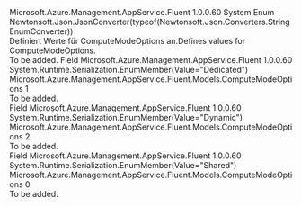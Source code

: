 <Type Name="ComputeModeOptions" FullName="Microsoft.Azure.Management.AppService.Fluent.Models.ComputeModeOptions">
  <TypeSignature Language="C#" Value="public enum ComputeModeOptions" />
  <TypeSignature Language="ILAsm" Value=".class public auto ansi sealed ComputeModeOptions extends System.Enum" />
  <TypeSignature Language="DocId" Value="T:Microsoft.Azure.Management.AppService.Fluent.Models.ComputeModeOptions" />
  <TypeSignature Language="VB.NET" Value="Public Enum ComputeModeOptions" />
  <TypeSignature Language="F#" Value="type ComputeModeOptions = " />
  <AssemblyInfo>
    <AssemblyName>Microsoft.Azure.Management.AppService.Fluent</AssemblyName>
    <AssemblyVersion>1.0.0.60</AssemblyVersion>
  </AssemblyInfo>
  <Base>
    <BaseTypeName>System.Enum</BaseTypeName>
  </Base>
  <Attributes>
    <Attribute>
      <AttributeName>Newtonsoft.Json.JsonConverter(typeof(Newtonsoft.Json.Converters.StringEnumConverter))</AttributeName>
    </Attribute>
  </Attributes>
  <Docs>
    <summary>
            <span data-ttu-id="caf31-101">Definiert Werte für ComputeModeOptions an.</span><span class="sxs-lookup"><span data-stu-id="caf31-101">Defines values for ComputeModeOptions.</span></span>
            </summary>
    <remarks>To be added.</remarks>
  </Docs>
  <Members>
    <Member MemberName="Dedicated">
      <MemberSignature Language="C#" Value="Dedicated" />
      <MemberSignature Language="ILAsm" Value=".field public static literal valuetype Microsoft.Azure.Management.AppService.Fluent.Models.ComputeModeOptions Dedicated = int32(1)" />
      <MemberSignature Language="DocId" Value="F:Microsoft.Azure.Management.AppService.Fluent.Models.ComputeModeOptions.Dedicated" />
      <MemberSignature Language="VB.NET" Value="Dedicated" />
      <MemberSignature Language="F#" Value="Dedicated = 1" Usage="Microsoft.Azure.Management.AppService.Fluent.Models.ComputeModeOptions.Dedicated" />
      <MemberType>Field</MemberType>
      <AssemblyInfo>
        <AssemblyName>Microsoft.Azure.Management.AppService.Fluent</AssemblyName>
        <AssemblyVersion>1.0.0.60</AssemblyVersion>
      </AssemblyInfo>
      <Attributes>
        <Attribute>
          <AttributeName>System.Runtime.Serialization.EnumMember(Value="Dedicated")</AttributeName>
        </Attribute>
      </Attributes>
      <ReturnValue>
        <ReturnType>Microsoft.Azure.Management.AppService.Fluent.Models.ComputeModeOptions</ReturnType>
      </ReturnValue>
      <MemberValue>1</MemberValue>
      <Docs>
        <summary>To be added.</summary>
      </Docs>
    </Member>
    <Member MemberName="Dynamic">
      <MemberSignature Language="C#" Value="Dynamic" />
      <MemberSignature Language="ILAsm" Value=".field public static literal valuetype Microsoft.Azure.Management.AppService.Fluent.Models.ComputeModeOptions Dynamic = int32(2)" />
      <MemberSignature Language="DocId" Value="F:Microsoft.Azure.Management.AppService.Fluent.Models.ComputeModeOptions.Dynamic" />
      <MemberSignature Language="VB.NET" Value="Dynamic" />
      <MemberSignature Language="F#" Value="Dynamic = 2" Usage="Microsoft.Azure.Management.AppService.Fluent.Models.ComputeModeOptions.Dynamic" />
      <MemberType>Field</MemberType>
      <AssemblyInfo>
        <AssemblyName>Microsoft.Azure.Management.AppService.Fluent</AssemblyName>
        <AssemblyVersion>1.0.0.60</AssemblyVersion>
      </AssemblyInfo>
      <Attributes>
        <Attribute>
          <AttributeName>System.Runtime.Serialization.EnumMember(Value="Dynamic")</AttributeName>
        </Attribute>
      </Attributes>
      <ReturnValue>
        <ReturnType>Microsoft.Azure.Management.AppService.Fluent.Models.ComputeModeOptions</ReturnType>
      </ReturnValue>
      <MemberValue>2</MemberValue>
      <Docs>
        <summary>To be added.</summary>
      </Docs>
    </Member>
    <Member MemberName="Shared">
      <MemberSignature Language="C#" Value="Shared" />
      <MemberSignature Language="ILAsm" Value=".field public static literal valuetype Microsoft.Azure.Management.AppService.Fluent.Models.ComputeModeOptions Shared = int32(0)" />
      <MemberSignature Language="DocId" Value="F:Microsoft.Azure.Management.AppService.Fluent.Models.ComputeModeOptions.Shared" />
      <MemberSignature Language="VB.NET" Value="Shared" />
      <MemberSignature Language="F#" Value="Shared = 0" Usage="Microsoft.Azure.Management.AppService.Fluent.Models.ComputeModeOptions.Shared" />
      <MemberType>Field</MemberType>
      <AssemblyInfo>
        <AssemblyName>Microsoft.Azure.Management.AppService.Fluent</AssemblyName>
        <AssemblyVersion>1.0.0.60</AssemblyVersion>
      </AssemblyInfo>
      <Attributes>
        <Attribute>
          <AttributeName>System.Runtime.Serialization.EnumMember(Value="Shared")</AttributeName>
        </Attribute>
      </Attributes>
      <ReturnValue>
        <ReturnType>Microsoft.Azure.Management.AppService.Fluent.Models.ComputeModeOptions</ReturnType>
      </ReturnValue>
      <MemberValue>0</MemberValue>
      <Docs>
        <summary>To be added.</summary>
      </Docs>
    </Member>
  </Members>
</Type>